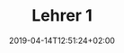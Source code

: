 ---
title: "Lehrer 1"
date: 2019-04-14T12:51:24+02:00
draft: false
image: /img/uploads/flugschule-anforderungsprofil.jpg
description: >
  In den Theorieräumen der MFGT erwerben Sie das nötige Wissen in Fächern wie z.B Navigation, Flugzeugkenntnisse und Meteorologie. Der modulare Kursaufbau ermöglich jederzeit den Einstieg bei Beginn eines neuen Kurses.
---